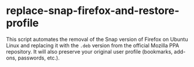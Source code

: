 # replace-snap-firefox-and-restore-profile
 This script automates the removal of the Snap version of Firefox on Ubuntu Linux and replacing it with the `.deb` version from the official Mozilla PPA repository. It will also preserve your original user profile (bookmarks, add-ons, passwords, etc.).
